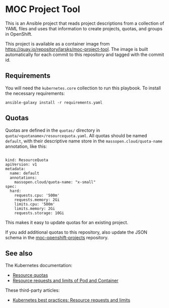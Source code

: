# MOC Project Tool

This is an Ansible project that reads project descriptions from a
collection of YAML files and uses that information to create projects,
quotas, and groups in OpenShift.

This project is available as a container image from
<https://quay.io/repository/larsks/moc-project-tool>. The image is
built automatically for each commit to this repository and tagged with
the commit id.

## Requirements

You will need the `kubernetes.core` collection to run this playbook.
To install the necessary requirements:

```
ansible-galaxy install -r requirements.yaml
```

## Quotas

Quotas are defined in the `quotas/` directory in
`quota/<quotaname>/resourcequota.yaml`. All quotas should be named
`default`, with their descriptive name store in the
`massopen.cloud/quota-name` annotation, like this:

```

kind: ResourceQuota
apiVersion: v1
metadata:
  name: default
  annotations:
    massopen.cloud/quota-name: "x-small"
spec:
  hard:
    requests.cpu: '500m'
    requests.memory: 2Gi
    limits.cpu: '500m'
    limits.memory: 2Gi
    requests.storage: 10Gi
```

This makes it easy to update quotas for an existing project.

If you add additional quotas to this repository, also update the JSON
schema in the [moc-openshift-projects][] repository.

[moc-openshift-projects]: https://github.com/CCI-MOC/moc-openshift-projects

## See also

The Kubernetes documentation:

- [Resource quotas](https://kubernetes.io/docs/concepts/policy/resource-quotas/)
- [Resource requests and limits of Pod and
  Container](https://kubernetes.io/docs/concepts/configuration/manage-resources-containers/)

These third-party articles:

- [Kubernetes best practices: Resource requests and
  limits](https://cloud.google.com/blog/products/containers-kubernetes/kubernetes-best-practices-resource-requests-and-limits)
